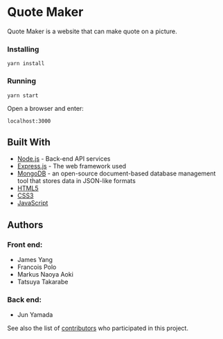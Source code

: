 # Quote Maker
Quote Maker is a website that can make quote on a picture.


### Installing
```
yarn install
```
### Running
```
yarn start
```
Open a browser and enter:
```
localhost:3000
```


## Built With

* [Node.js](https://nodejs.org) - Back-end API services
* [Express.js](https://expressjs.com/) - The web framework used
* [MongoDB](https://www.mongodb.com/) - an open-source document-based database management tool that stores data in JSON-like formats
* [HTML5](https://www.w3schools.com/html/html5_intro.asp)
* [CSS3](https://developer.mozilla.org/en-US/docs/Archive/CSS3)
* [JavaScript](https://developer.mozilla.org/en-US/docs/Web/JavaScript)


## Authors
### Front end:
- James Yang
- Francois Polo
- Markus Naoya Aoki
- Tatsuya Takarabe

### Back end:
- Jun Yamada

See also the list of [contributors](https://github.com/eastend-street/quote-maker/graphs/contributors) who participated in this project.
